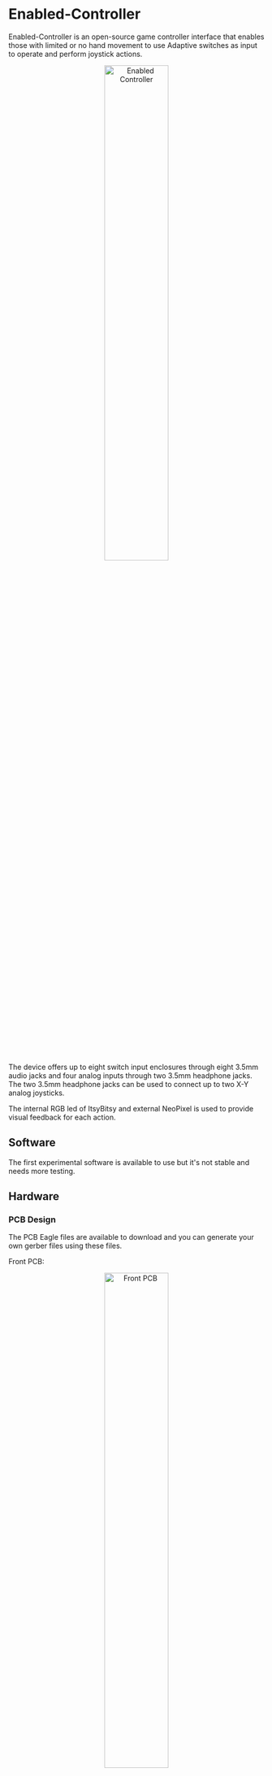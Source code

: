 # Enabled-Controller

Enabled-Controller is an open-source game controller interface that enables those with limited or no hand movement to use Adaptive switches as input to operate and perform joystick actions.

<p align="center">
<img align="center" src="https://raw.githubusercontent.com/milador/Enabled-Controller/master/Resources/Images/Enabled-Controller.png" width="50%" height="50%" alt="Enabled Controller"/>
</p>

The device offers up to eight switch input enclosures through eight 3.5mm audio jacks and four analog inputs through two 3.5mm headphone jacks. The two 3.5mm headphone jacks can be used to connect up to two X-Y analog joysticks.

The internal RGB led of ItsyBitsy and external NeoPixel is used to provide visual feedback for each action.

## Software

The first experimental software is available to use but it's not stable and needs more testing.

## Hardware 

### PCB Design 

The PCB Eagle files are available to download and you can generate your own gerber files using these files.

Front PCB:
<p align="center">
<img align="center" src="https://raw.githubusercontent.com/milador/Enabled-Controller/master/Resources/Images/enabled_controller_pcb_front.jpg" width="50%" height="50%" alt="Front PCB"/>
</p>

Back PCB:
<p align="center">
<img align="center" src="https://raw.githubusercontent.com/milador/Enabled-Controller/master/Resources/Images/enabled_controller_pcb_back.jpg" width="50%" height="50%" alt="Back PCB"/>
</p>

Assembled:
<p align="center">
<img align="center" src="https://github.com/milador/Enabled-Controller/blob/master/Resources/Images/enabled_controller_assembled.jpg" width="50%" height="50%" alt="Assembled PCB"/>
</p>

Assembly Animation:

https://www.youtube.com/watch?v=7AMCL-cITrQ

### Enclosure

<p align="center">
<img align="center" src="https://raw.githubusercontent.com/milador/Enabled-Controller/master/Resources/Images/Enabled-Controller.png" width="50%" height="50%" alt="Enabled Controller"/>
</p>
